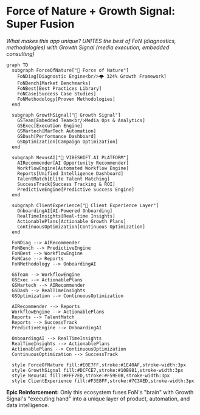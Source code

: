 # Force of Nature + Growth Signal: Super Fusion
*What makes this app unique? UNITES the best of FoN (diagnostics, methodologies) with Growth Signal (media execution, embedded consulting)*

```mermaid
graph TD
  subgraph ForceOfNature["🦾 Force of Nature"]
    FoNDiag[Diagnostic Engine<br/>🌩️ 324% Growth Framework]
    FoNBench[Market Benchmarks]
    FoNBest[Best Practices Library]
    FoNCase[Success Case Studies]
    FoNMethodology[Proven Methodologies]
  end

  subgraph GrowthSignal["📡 Growth Signal"]
    GSTeam[Embedded Team<br/>Media Ops & Analytics]
    GSExec[Execution Engine]
    GSMartech[MarTech Automation]
    GSDash[Performance Dashboard]
    GSOptimization[Campaign Optimization]
  end

  subgraph NexusAI["🚀 VIBESHIFT.AI PLATFORM"]
    AIRecommender[AI Opportunity Recommender]
    WorkflowEngine[Automated Workflow Engine]
    Reports[Unified Intelligence Dashboard]
    TalentMatch[Elite Talent Matching]
    SuccessTrack[Success Tracking & ROI]
    PredictiveEngine[Predictive Success Engine]
  end

  subgraph ClientExperience["💎 Client Experience Layer"]
    OnboardingAI[AI-Powered Onboarding]
    RealTimeInsights[Real-time Insights]
    ActionablePlans[Actionable Growth Plans]
    ContinuousOptimization[Continuous Optimization]
  end

  FoNDiag --> AIRecommender
  FoNBench --> PredictiveEngine
  FoNBest --> WorkflowEngine
  FoNCase --> Reports
  FoNMethodology --> OnboardingAI

  GSTeam --> WorkflowEngine
  GSExec --> ActionablePlans
  GSMartech --> AIRecommender
  GSDash --> RealTimeInsights
  GSOptimization --> ContinuousOptimization

  AIRecommender --> Reports
  WorkflowEngine --> ActionablePlans
  Reports --> TalentMatch
  Reports --> SuccessTrack
  PredictiveEngine --> OnboardingAI

  OnboardingAI --> RealTimeInsights
  RealTimeInsights --> ActionablePlans
  ActionablePlans --> ContinuousOptimization
  ContinuousOptimization --> SuccessTrack

  style ForceOfNature fill:#E0E7FF,stroke:#1E40AF,stroke-width:3px
  style GrowthSignal fill:#DCFCE7,stroke:#10B981,stroke-width:3px
  style NexusAI fill:#FFF7ED,stroke:#F59E0B,stroke-width:3px
  style ClientExperience fill:#F3E8FF,stroke:#7C3AED,stroke-width:3px
```

**Epic Reinforcement:** 
Only this ecosystem fuses FoN's "brain" with Growth Signal's "executing hand" into a unique layer of product, automation, and data intelligence.